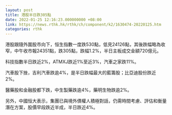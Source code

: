 ```yaml
---
layout: post
title: 港股半日跌305點
date: 2022-01-25 12:16:23.000000000 +08:00
link: https://news.rthk.hk/rthk/ch/component/k2/1630474-20220125.htm
categories: rthk
---
```


港股跟隨外圍股市向下，恒生指數一度跌530點，低見24126點，其後跌幅略為收窄，中午收市報24351點，跌305點，跌幅1.2%，半日主板成交金額720億元。

科技指數半日跌近2%，ATMXJ跌近1%至近3%，汽車之家跌11%。

汽車股下挫，吉利汽車跌逾4%，是半日跌幅最大的藍籌股；比亞迪股份跌近2%。

醫藥股和金融股都下跌，中生製藥跌逾4%，藥明生物跌逾2%。

另外，中國恒大表示，集團已與境外債權人積極對話，仍需時間考慮、評估和衡量潛在方案，股價早段跌近半成，半日跌近4%。
